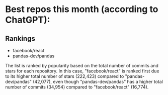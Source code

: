 # Best repos this month (according to ChatGPT):
## Rankings
- facebook/react
- pandas-dev/pandas

The list is ranked by popularity based on the total number of commits and stars for each repository. In this case, "facebook/react" is ranked first due to its higher total number of stars (222,423) compared to "pandas-dev/pandas" (42,077), even though "pandas-dev/pandas" has a higher total number of commits (34,954) compared to "facebook/react" (16,774).